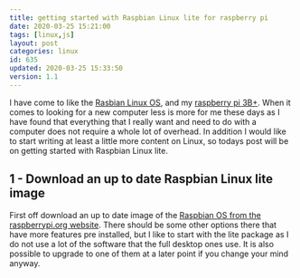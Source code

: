 ```yaml
---
title: getting started with Raspbian Linux lite for raspberry pi
date: 2020-03-25 15:21:00
tags: [linux,js]
layout: post
categories: linux
id: 635
updated: 2020-03-25 15:33:50
version: 1.1
---
```


I have come to like the [Rasbian Linux OS](https://en.wikipedia.org/wiki/Raspbian), and my [raspberry pi 3B+](https://en.wikipedia.org/wiki/Raspberry_Pi). When it comes to looking for a new computer less is more for me these days as I have found that everything that I really want and need to do with a computer does not require a whole lot of overhead. In addition I would like to start writing at least a little more content on Linux, so todays post will be on getting started with Raspbian Linux lite.

<!-- more -->

## 1 - Download an up to date Raspbian Linux lite image

First off download an up to date image of the [Raspbian OS from the raspberrypi.org website](https://www.raspberrypi.org/downloads/raspbian/). There should be some other options there that have more features pre installed, but I like to start with the lite package as I do not use a lot of the software that the full desktop ones use. It is also possible to upgrade to one of them at a later point if you change your mind anyway.
